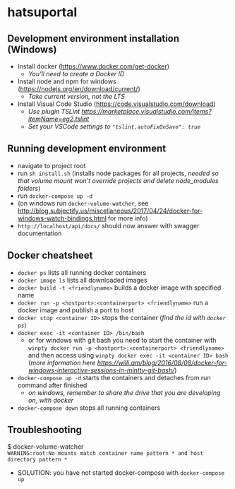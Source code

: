 # hatsuportal


## Development environment installation (Windows)
- Install docker (https://www.docker.com/get-docker)
  - _You'll need to create a Docker ID_
- Install node and npm for windows (https://nodejs.org/en/download/current/)
  - _Take current version, not the LTS_
- Install Visual Code Studio (https://code.visualstudio.com/download)
  - _Use plugin TSLint https://marketplace.visualstudio.com/items?itemName=eg2.tslint_
  - _Set your VSCode settings to `"tslint.autoFixOnSave": true`_

## Running development environment
- navigate to project root
- run `sh install.sh` (installs node packages for all projects, _needed so that volume mount won't override projects and delete node_modules folders_)
- run `docker-compose up -d`
- (on windows run `docker-volume-watcher`, see http://blog.subjectify.us/miscellaneous/2017/04/24/docker-for-windows-watch-bindings.html for more info)
- `http://localhost/api/docs/` should now answer with swagger documentation

## Docker cheatsheet
- `docker ps` lists all running docker containers
- `docker image ls` lists all downloaded images
- `docker build -t <friendlyname>` builds a docker image with specified name
- `docker run -p <hostport>:<containerport> <friendlyname>` run a docker image and publish a port to host
- `docker stop <container ID>` stops the container (_find the id with `docker ps`_)
- `docker exec -it <container ID> /bin/bash`
  - or for windows with git bash you need to start the container with `winpty docker run -p <hostport>:<containerport> <friendlyname>` and then access using `winpty docker exec -it <container ID> bash` (_more information here https://willi.am/blog/2016/08/08/docker-for-windows-interactive-sessions-in-mintty-git-bash/_)
- `docker-compose up -d` starts the containers and detaches from run command after finished
    - _on windows, remember to share the drive that you are developing on, with docker_
- `docker-compose down` stops all running containers


## Troubleshooting
$ docker-volume-watcher \
`WARNING:root:No mounts match container name pattern * and host directory pattern *`
- SOLUTION: you have not started docker-compose with `docker-compose up`

